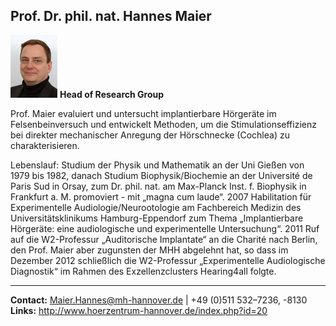 ## Prof. Dr. phil. nat. Hannes Maier
![Picture Hannes Maier](HMA.jpg) **Head of Research Group** 

 
Prof. Maier evaluiert und untersucht implantierbare Hörgeräte im Felsenbeinversuch und entwickelt Methoden, um die Stimulationseffizienz bei direkter mechanischer Anregung der Hörschnecke (Cochlea) zu charakterisieren.

Lebenslauf: Studium der Physik und Mathematik an der Uni Gießen von 1979 bis 1982, danach Studium Biophysik/Biochemie an der Université de Paris Sud in Orsay, zum Dr. phil. nat. am Max-Planck Inst. f. Biophysik in Frankfurt a. M. promoviert - mit „magna cum laude“. 2007 Habilitation für Experimentelle Audiologie/Neurootologie am Fachbereich Medizin des Universitätsklinikums Hamburg-Eppendorf zum Thema „Implantierbare Hörgeräte: eine audiologische und experimentelle Untersuchung“. 2011 Ruf auf die W2-Professur „Auditorische Implantate“ an die Charité nach Berlin, den Prof. Maier aber zugunsten der MHH abgelehnt hat, so dass im Dezember 2012 schließlich die W2-Professur „Experimentelle Audiologische Diagnostik“ im Rahmen des Exzellenzclusters Hearing4all folgte.
***

 
**Contact:** <Maier.Hannes@mh-hannover.de> | +49 (0)511 532–7236, -8130
**Links:** http://www.hoerzentrum-hannover.de/index.php?id=20
